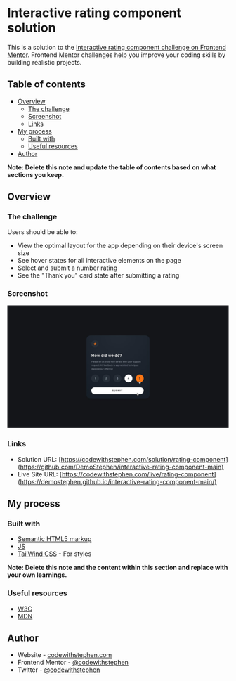 # Interactive rating component solution

This is a solution to the [Interactive rating component challenge on Frontend Mentor](https://www.frontendmentor.io/challenges/interactive-rating-component-koxpeBUmI). Frontend Mentor challenges help you improve your coding skills by building realistic projects.

## Table of contents

- [Overview](#overview)
  - [The challenge](#the-challenge)
  - [Screenshot](#screenshot)
  - [Links](#links)
- [My process](#my-process)
  - [Built with](#built-with)
  - [Useful resources](#useful-resources)
- [Author](#author)

**Note: Delete this note and update the table of contents based on what sections you keep.**

## Overview

### The challenge

Users should be able to:

- View the optimal layout for the app depending on their device's screen size
- See hover states for all interactive elements on the page
- Select and submit a number rating
- See the "Thank you" card state after submitting a rating

### Screenshot

![active image state](./design/active-states.jpg)

### Links

- Solution URL: [https://codewithstephen.com/solution/rating-component](https://github.com/DemoStephen/interactive-rating-component-main)
- Live Site URL: [https://codewithstephen.com/live/rating-component](https://demostephen.github.io/interactive-rating-component-main/)

## My process

### Built with

- [Semantic HTML5 markup](https://www.w3schools.com/html/default.asp)
- [JS](https://javascript.info/)
- [TailWind CSS](https://tailwindcss.com/) - For styles

**Note: Delete this note and the content within this section and replace with your own learnings.**

### Useful resources

- [W3C](https://www.w3schools.com/)
- [MDN](https://developer.mozilla.org/en-US/)

## Author

- Website - [codewithstephen.com](https://codewithstephen.com)
- Frontend Mentor - [@codewithstephen](https://www.frontendmentor.io/profile/codewithstephen)
- Twitter - [@codewithstephen](https://www.twitter.com/codewithstephen)
